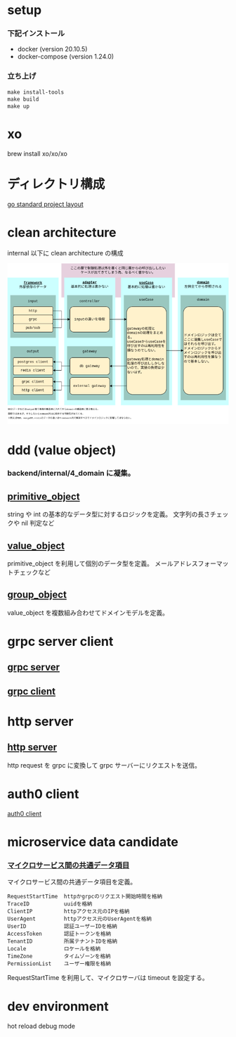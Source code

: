 # setup

### 下記インストール

- docker (version 20.10.5)
- docker-compose (version 1.24.0)

### 立ち上げ

```
make install-tools
make build
make up
```

# xo

brew install xo/xo/xo

# ディレクトリ構成

[go standard project layout](https://github.com/golang-standards/project-layout/blob/master/README_ja.md)

# clean architecture

internal 以下に clean architecture の構成

<img src="doc/ca.drawio.png">

# ddd (value object)

### backend/internal/4_domain に凝集。

## [primitive_object](backend/internal/4_domain/primitive_object)

string や int の基本的なデータ型に対するロジックを定義。
文字列の長さチェックや nil 判定など

## [value_object](backend/internal/4_domain/value_object)

primitive_object を利用して個別のデータ型を定義。
メールアドレスフォーマットチェックなど

## [group_object](backend/internal/4_domain/group_object)

value_object を複数組み合わせてドメインモデルを定義。

# grpc server client

## [grpc server](backend/internal/1_framework/in/go-grpc/person.go)

## [grpc client](backend/internal/1_framework/out/grpc_client/logic.go)

# http server

## [http server](backend/internal/1_framework/in/go-echo/v1/person/viaGRPC.go)

http request を grpc に変換して grpc サーバーにリクエストを送信。

# auth0 client

[auth0 client](backend/internal/1_framework/out/auth0_client/logic.go)

# microservice data candidate

### [マイクロサービス間の共通データ項目](backend/internal/4_domain/group_object/request_context.go)

マイクロサービス間の共通データ項目を定義。

```
RequestStartTime  httpかgrpcのリクエスト開始時間を格納
TraceID           uuidを格納
ClientIP          httpアクセス元のIPを格納
UserAgent         httpアクセス元のUserAgentを格納
UserID            認証ユーザーIDを格納
AccessToken       認証トークンを格納
TenantID          所属テナントIDを格納
Locale            ロケールを格納
TimeZone          タイムゾーンを格納
PermissionList    ユーザー権限を格納
```

RequestStartTime を利用して、マイクロサーバは timeout を設定する。

# dev environment

hot reload
debug mode

```

```
